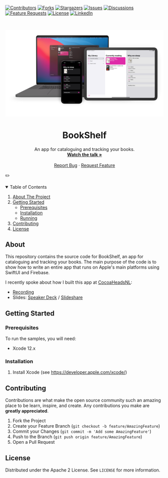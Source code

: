 <!-- PROJECT SHIELDS -->
[![Contributors][contributors-shield]][contributors-url]
[![Forks][forks-shield]][forks-url]
[![Stargazers][stars-shield]][stars-url]
[![Issues][issues-shield]][issues-url]
[![Discussions][discussions-shield]][discussions-url]
[![Feature Requests][featurerequest-shield]][featurerequest-url]
[![License][license-shield]][license-url]
[![LinkedIn][linkedin-shield]][linkedin-url]

<!-- PROJECT LOGO -->
<br />
<p align="center">
  <a href="https://github.com/peterfriese/BookShelf">
    <img src="assets/images/screenshot-teaser_50.png" alt="screenshot">
  </a>

  <h1 align="center">BookShelf</h1>

  <p align="center">
    An app for cataloguing and tracking your books.
    <br />
    <a href="https://www.youtube.com/watch?v=puo-pRlD3fA"><strong>Watch the talk »</strong></a>
    <br />
    <br />
    <a href="https://github.com/peterfriese/BookShelf/issues/new?assignees=&labels=&template=bug_report.md&title=">Report Bug</a>
    ·
    <a href="https://github.com/peterfriese/BookShelf/issues/new?assignees=&labels=&template=feature_request.md&title=">Request Feature</a>
  </p>
</p>

✏️
<!-- TABLE OF CONTENTS -->
<details open="open">
  <summary>Table of Contents</summary>
  <ol>
    <li>
      <a href="#about-the-project">About The Project</a>
    </li>
    <li>
      <a href="#getting-started">Getting Started</a>
      <ul>
        <li><a href="#prerequisites">Prerequisites</a></li>
        <li><a href="#installation">Installation</a></li>
        <li><a href="#running">Running</a></li>
      </ul>
    </li>
    <li><a href="#contributing">Contributing</a></li>
    <li><a href="#license">License</a></li>
  </ol>
</details>


<!-- ABOUT THE PROJECT -->
## About

This repository contains the source code for BookShelf, an app for cataloguing and tracking your books. The main purpose of the code is to show how to write an entire app that runs on Apple's main platforms using SwiftUI and Firebase.

I recently spoke about how I built this app at [CocoaHeadsNL](https://cocoaheads.nl/):
* [Recording](https://www.youtube.com/watch?v=puo-pRlD3fA)
* Slides: [Speaker Deck](https://speakerdeck.com/peterfriese/firebase-for-apple-developers) / [Slideshare](https://www.slideshare.net/peterfriese/firebase-for-apple-developers)


<!-- GETTING STARTED -->
## Getting Started

### Prerequisites

To run the samples, you will need:
* Xcode 12.x

### Installation

1. Install Xcode (see https://developer.apple.com/xcode/)


<!-- CONTRIBUTING -->
## Contributing

Contributions are what make the open source community such an amazing place to be learn, inspire, and create. Any contributions you make are **greatly appreciated**.

1. Fork the Project
2. Create your Feature Branch (`git checkout -b feature/AmazingFeature`)
3. Commit your Changes (`git commit -m 'Add some AmazingFeature'`)
4. Push to the Branch (`git push origin feature/AmazingFeature`)
5. Open a Pull Request



<!-- LICENSE -->
## License

Distributed under the Apache 2 License. See `LICENSE` for more information.

<!-- MARKDOWN LINKS & IMAGES -->
<!-- https://www.markdownguide.org/basic-syntax/#reference-style-links -->
[contributors-shield]: https://img.shields.io/github/contributors/peterfriese/BookShelf.svg?style=flat-square
[contributors-url]: https://github.com/peterfriese/BookShelf/graphs/contributors
[forks-shield]: https://img.shields.io/github/forks/peterfriese/BookShelf.svg?style=flat-square
[forks-url]: https://github.com/peterfriese/BookShelf/network/members
[stars-shield]: https://img.shields.io/github/stars/peterfriese/BookShelf.svg?style=flat-square
[stars-url]: https://github.com/peterfriese/BookShelf/stargazers
[issues-shield]: https://img.shields.io/github/issues/peterfriese/BookShelf.svg?style=flat-square
[issues-url]: https://github.com/peterfriese/BookShelf/issues
[license-shield]: https://img.shields.io/github/license/peterfriese/BookShelf.svg?style=flat-square
[license-url]: https://github.com/peterfriese/BookShelf/blob/master/LICENSE.txt

[linkedin-shield]: https://img.shields.io/badge/-LinkedIn-black.svg?style=flat-square&logo=linkedin&colorB=555
[linkedin-url]: https://www.linkedin.com/in/peterfriese
[product-screenshot]: images/screenshot.png

[swift-shield]: https://img.shields.io/badge/swift-5.3-FA7343?logo=swift&color=FA7343&style=flat-square
[swift-url]: https://swift.org

[xcode-shield]: https://img.shields.io/badge/xcode-12.5_beta-1575F9?logo=Xcode&style=flat-square
[xcode-url]: https://developer.apple.com/xcode/

[featurerequest-url]: https://github.com/peterfriese/BookShelf/issues/new?assignees=&labels=type%3A+feature+request&template=feature_request.md
[featurerequest-shield]: https://img.shields.io/github/issues/peterfriese/BookShelf/feature-request?logo=github&style=flat-square
[discussions-url]: https://github.com/peterfriese/BookShelf/discussions
[discussions-shield]: https://img.shields.io/badge/discussions-brightgreen?logo=github&style=flat-square